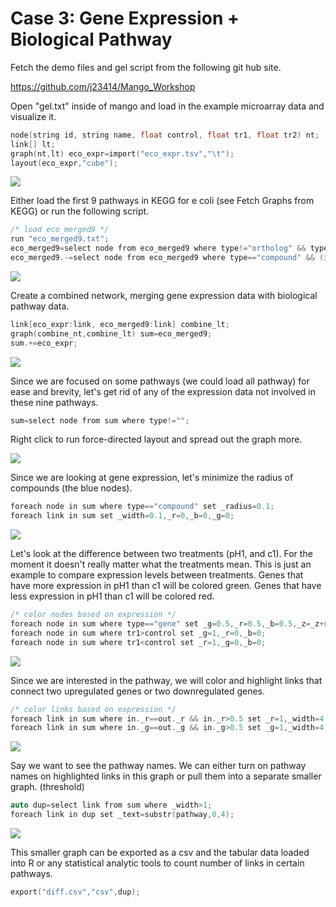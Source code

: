 # Case 3: Gene Expression + Biological Pathway


Fetch the demo files and gel script from the following git hub site.

https://github.com/j23414/Mango_Workshop



Open "gel.txt" inside of mango and load in the example microarray data and visualize it. 

```c
node(string id, string name, float control, float tr1, float tr2) nt;
link[] lt;
graph(nt,lt) eco_expr=import("eco_expr.tsv","\t");
layout(eco_expr,"cube");
```

![](expr01.png)

Either load the first 9 pathways in KEGG for e coli (see Fetch Graphs from KEGG) or run the following script.
```c
/* load eco_merged9 */
run "eco_merged9.txt";
eco_merged9=select node from eco_merged9 where type!="ortholog" && type!="map";
eco_merged9.-=select node from eco_merged9 where type=="compound" && (in+out)<1;
```

![](expr02.png)

Create a combined network, merging gene expression data with biological pathway data.
```c
link[eco_expr:link, eco_merged9:link] combine_lt;
graph(combine_nt,combine_lt) sum=eco_merged9;
sum.+=eco_expr;
```

![](expr03.png)

Since we are focused on some pathways (we could load all pathway) for ease and brevity, let's get rid of any of the expression data not involved in these nine pathways.

```c
sum=select node from sum where type!="";
```
Right click to run force-directed layout and spread out the graph more.

![](expr04.png)

Since we are looking at gene expression, let's minimize the radius of compounds (the blue nodes).
```c
foreach node in sum where type=="compound" set _radius=0.1;
foreach link in sum set _width=0.1,_r=0,_b=0,_g=0;
```

![](expr05.png)

Let's look at the difference between two treatments (pH1, and c1). For the moment it doesn't really matter what the treatments mean. This is just an example to compare expression levels between treatments. Genes that have more expression in pH1 than c1 will be colored green. Genes that have less expression in pH1 than c1 will be colored red.

```c
/* color nodes based on expression */
foreach node in sum where type=="gene" set _g=0.5,_r=0.5,_b=0.5,_z=_z+rand();
foreach node in sum where tr1>control set _g=1,_r=0,_b=0;
foreach node in sum where tr1<control set _r=1,_g=0,_b=0;
```

![](expr06.png)

Since we are interested in the pathway, we will color and highlight links that connect two upregulated genes or two downregulated genes. 
```c
/* color links based on expression */
foreach link in sum where in._r==out._r && in._r>0.5 set _r=1,_width=4,_text="";
foreach link in sum where in._g==out._g && in._g>0.5 set _g=1,_width=4;
```

![](expr07.png)

Say we want to see the pathway names. We can either turn on pathway names on highlighted links in this graph or pull them into a separate smaller graph. (threshold)
```c
auto dup=select link from sum where _width>1;
foreach link in dup set _text=substr(pathway,0,4);
```

![](expr08.png)

This smaller graph can be exported as a csv and the tabular data loaded into R or any statistical analytic tools to count number of links in certain pathways.

```c
export("diff.csv","csv",dup);
```


